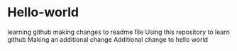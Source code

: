 # Hello-world
learning github making changes to readme file 
Using this repository to learn github
Making an additional change 
Additional change to hello world
